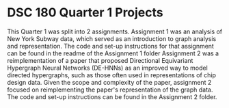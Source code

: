 # DSC 180 Quarter 1 Projects
This Quarter 1 was split into 2 assignments. Assignment 1 was an analysis of New York Subway data, which served as an introduction to graph analysis and representation. The code and set-up instructions for that assignment can be found in the readme of the Assignment 1 folder
Assignment 2 was a reimplementation of a paper that proposed Directional Equivariant Hypergraph Neural Networks (DE-HNNs) as an improved way to model directed hypergraphs, such as those often used in representations of chip design data. Given the scope and complexity of the paper, assignment 2 focused on reimplementing the paper's representation of the graph data. The code and set-up instructions can be found in the Assignment 2 folder.

